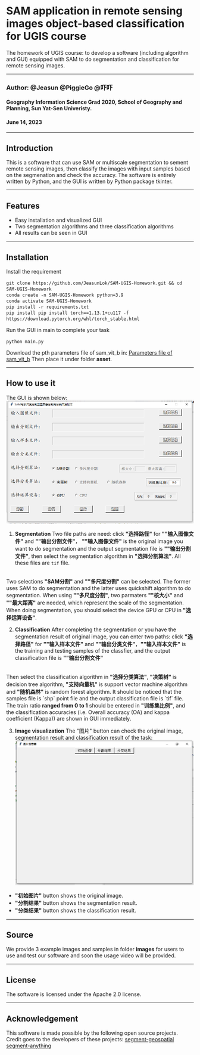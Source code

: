 # SAM application in remote sensing images object-based classification for UGIS course
The homework of UGIS course: to develop a software (including algorithm and GUI) equipped with SAM to do segmentation and classification for remote sensing images.
***
### Author: @Jeasun @PiggieGo @吓吓
#### Geography Information Science Grad 2020, School of Geography and Planning, Sun Yat-Sen Univeristy.
#### June 14, 2023
***
## Introduction
This is a software that can use SAM or multiscale segmentation to sement remote sensing images, then classify the images with input samples based on the segmenation and check the accuracy. 
The software is entirely written by Python, and the GUI is written by Python package tkinter.
***
## Features
* Easy installation and visualized GUI
* Two segmentation algorithms and three classification algorithms
* All results can be seen in GUI
***
## Installation
Install the requirement
```
git clone https://github.com/JeasunLok/SAM-UGIS-Homework.git && cd SAM-UGIS-Homework
conda create -n SAM-UGIS-Homework python=3.9
conda activate SAM-UGIS-Homework
pip install -r requirements.txt
pip install pip install torch==1.13.1+cu117 -f https://download.pytorch.org/whl/torch_stable.html
```
Run the GUI in main to complete your task
```
python main.py
```
Download the pth parameters file of sam_vit_b in:
[Parameters file of sam_vit_b](#https://dl.fbaipublicfiles.com/segment_anything/sam_vit_b_01ec64.pth)
Then place it under folder <b>asset</b>.
***
## How to use it
The GUI is shown below:
![GUI](/asset/GUI_show.png#pic_center=400x)
1. <b>Segmentation</b>
Two file paths are need: click <b>"选择路径"</b> for <b>""输入图像文件"</b> and <b>""输出分割文件"</b>， <b>""输入图像文件"</b> is the original image you want to do segmentation and the output segmentation file is <b>""输出分割文件"</b>, then select the segmentation algorithm in <b>"选择分割算法"</b>. All these files are `tif` file.
<br>
Two selections <b>"SAM分割"</b> and <b>""多尺度分割"</b> can be selected. The former uses SAM to do segmentation and the latter uses quickshift algorithm to do segmentation. When using <b>""多尺度分割"</b>, two parmaters <b>""核大小"</b> and <b>""最大距离"</b> are needed, which represent the scale of the segmentation.
<br>
When doing segmentation, you should select the device GPU or CPU in <b>"选择运算设备"</b>.
<br>

2. <b>Classification</b>
After completing the segmentation or you have the segmentation result of original image, you can enter two paths: click <b>"选择路径"</b> for <b>""输入样本文件"</b> and <b>""输出分类文件"</b>，<b>""输入样本文件"</b> is the training and testing samples of the classfier, and the output classification file is <b>""输出分割文件"</b>
<br>
Then select the classification algorithm in <b>"选择分类算法"</b>, <b>"决策树"</b> is decision tree algorithm, <b>"支持向量机"</b> is support vector machine algorithm and <b>"随机森林"</b> is random forest algorithm. It should be noticed that the samples file is `shp` point file and the output classification file is `tif` file.
<br>
The train ratio <b>ranged from 0 to 1</b> should be entered in <b>"训练集比例"</b>, and the classification accuracies (i.e. Overall accuracy (OA) and kappa coefficient (Kappa)) are shown in GUI immediately.
<br>

3. <b>Image visualization</b>
The "图片" button can check the original image, segmentation result and classification result of the task:
![Image](/asset/Image_show.png#pic_center=400x)
* <b>"初始图片"</b> button shows the original image.
* <b>"分割结果"</b> button shows the segmentation result.
* <b>"分类结果"</b> button shows the classification result.
***
## Source
We provide 3 example images and samples in folder <b>images</b> for users to use and test our software and soon the usage video will be provided.
***
## License
The software is licensed under the Apache 2.0 license.
***
## Acknowledgement
This software is made possible by the following open source projects. Credit goes to the developers of these projects: 
[segment-geospatial](#https://github.com/opengeos/segment-geospatial)
[segment-anything](#https://github.com/facebookresearch/segment-anything)